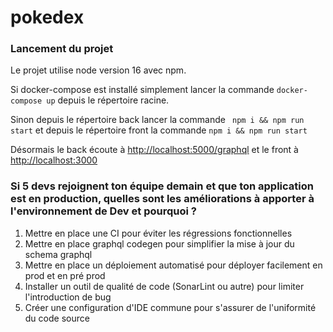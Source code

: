 # pokedex

### Lancement du projet

Le projet utilise node version 16 avec npm.

Si docker-compose est installé simplement lancer la commande 
```docker-compose up``` depuis le répertoire racine.

Sinon depuis le répertoire back lancer la commande 
``` npm i && npm run start```
et depuis le répertoire front la commande ```npm i && npm run start```

Désormais le back écoute à [http://localhost:5000/graphql](http://localhost:5000/graphql) et le front à [http://localhost:3000](http://localhost:3000)




### Si 5 devs rejoignent ton équipe demain et que ton application est en production, quelles sont les améliorations à apporter à l'environnement de Dev et pourquoi ?

1. Mettre en place une CI pour éviter les régressions fonctionnelles
2. Mettre en place graphql codegen pour simplifier la mise à jour du schema graphql
3. Mettre en place un déploiement automatisé pour déployer facilement en prod et en pré prod
5. Installer un outil de qualité de code (SonarLint ou autre) pour limiter l'introduction de bug
6. Créer une configuration d'IDE commune pour s'assurer de l'uniformité du code source

